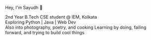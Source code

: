 Hey, I'm Sayudh 👋

2nd Year B.Tech CSE student @ IEM, Kolkata  
Exploring Python | Java | Web Dev  
Also into photography, poetry, and cooking 
Learning by doing, failing forward, and trying to build cool things

